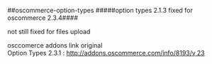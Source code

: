 ##oscommerce-option-types 
#####option types 2.1.3 fixed for oscommerce 2.3.4####

not still fixed for files upload

osccomerce addons link original <br/>
Option Types 2.3.1 : http://addons.oscommerce.com/info/8193/v,23
